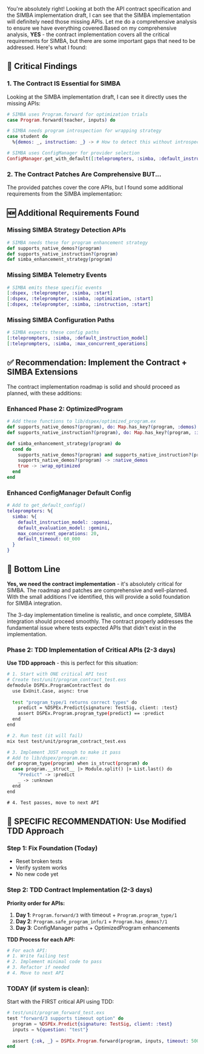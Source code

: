You're absolutely right! Looking at both the API contract specification and the SIMBA implementation draft, I can see that the SIMBA implementation will definitely need those missing APIs. Let me do a comprehensive analysis to ensure we have everything covered.Based on my comprehensive analysis, **YES** - the contract implementation covers all the critical requirements for SIMBA, but there are some important gaps that need to be addressed. Here's what I found:

## 🔴 Critical Findings

### 1. **The Contract IS Essential for SIMBA**
Looking at the SIMBA implementation draft, I can see it directly uses the missing APIs:

```elixir
# SIMBA uses Program.forward for optimization trials
case Program.forward(teacher, inputs) do

# SIMBA needs program introspection for wrapping strategy  
case student do
  %{demos: _, instruction: _} -> # How to detect this without introspection APIs?

# SIMBA uses ConfigManager for provider selection
ConfigManager.get_with_default([:teleprompters, :simba, :default_instruction_model], :openai)
```

### 2. **The Contract Patches Are Comprehensive BUT...**
The provided patches cover the core APIs, but I found some additional requirements from the SIMBA implementation:

## 🆕 Additional Requirements Found

### Missing SIMBA Strategy Detection APIs
```elixir
# SIMBA needs these for program enhancement strategy
def supports_native_demos?(program)
def supports_native_instruction?(program) 
def simba_enhancement_strategy(program)
```

### Missing SIMBA Telemetry Events
```elixir
# SIMBA emits these specific events
[:dspex, :teleprompter, :simba, :start]
[:dspex, :teleprompter, :simba, :optimization, :start]
[:dspex, :teleprompter, :simba, :instruction, :start]
```

### Missing SIMBA Configuration Paths
```elixir
# SIMBA expects these config paths
[:teleprompters, :simba, :default_instruction_model]
[:teleprompters, :simba, :max_concurrent_operations]
```

## ✅ Recommendation: **Implement the Contract + SIMBA Extensions**

The contract implementation roadmap is solid and should proceed as planned, with these additions:

### Enhanced Phase 2: OptimizedProgram
```elixir
# Add these functions to lib/dspex/optimized_program.ex
def supports_native_demos?(program), do: Map.has_key?(program, :demos)
def supports_native_instruction?(program), do: Map.has_key?(program, :instruction)

def simba_enhancement_strategy(program) do
  cond do
    supports_native_demos?(program) and supports_native_instruction?(program) -> :native_full
    supports_native_demos?(program) -> :native_demos
    true -> :wrap_optimized
  end
end
```

### Enhanced ConfigManager Default Config
```elixir
# Add to get_default_config()
teleprompters: %{
  simba: %{
    default_instruction_model: :openai,
    default_evaluation_model: :gemini,
    max_concurrent_operations: 20,
    default_timeout: 60_000
  }
}
```

## 🎯 **Bottom Line**

**Yes, we need the contract implementation** - it's absolutely critical for SIMBA. The roadmap and patches are comprehensive and well-planned. With the small additions I've identified, this will provide a solid foundation for SIMBA integration.

The 3-day implementation timeline is realistic, and once complete, SIMBA integration should proceed smoothly. The contract properly addresses the fundamental issue where tests expected APIs that didn't exist in the implementation.



### **Phase 2: TDD Implementation of Critical APIs (2-3 days)**

**Use TDD approach** - this is perfect for this situation:

```bash
# 1. Start with ONE critical API test
# Create test/unit/program_contract_test.exs
defmodule DSPEx.ProgramContractTest do
  use ExUnit.Case, async: true
  
  test "program_type/1 returns correct types" do
    predict = %DSPEx.Predict{signature: TestSig, client: :test}
    assert DSPEx.Program.program_type(predict) == :predict
  end
end

# 2. Run test (it will fail)
mix test test/unit/program_contract_test.exs

# 3. Implement JUST enough to make it pass
# Add to lib/dspex/program.ex:
def program_type(program) when is_struct(program) do
  case program.__struct__ |> Module.split() |> List.last() do
    "Predict" -> :predict
    _ -> :unknown
  end
end

# 4. Test passes, move to next API
```

## 🎯 **SPECIFIC RECOMMENDATION: Use Modified TDD Approach**

### **Step 1: Fix Foundation (Today)**
- Reset broken tests
- Verify system works
- No new code yet

### **Step 2: TDD Contract Implementation (2-3 days)**

**Priority order for APIs:**

1. **Day 1**: `Program.forward/3` with timeout + `Program.program_type/1`
2. **Day 2**: `Program.safe_program_info/1` + `Program.has_demos?/1` 
3. **Day 3**: ConfigManager paths + OptimizedProgram enhancements

**TDD Process for each API:**
```bash
# For each API:
# 1. Write failing test
# 2. Implement minimal code to pass
# 3. Refactor if needed
# 4. Move to next API
```

### **TODAY (if system is clean):**
Start with the FIRST critical API using TDD:

```elixir
# test/unit/program_forward_test.exs
test "forward/3 supports timeout option" do
  program = %DSPEx.Predict{signature: TestSig, client: :test}
  inputs = %{question: "test"}
  
  assert {:ok, _} = DSPEx.Program.forward(program, inputs, timeout: 5000)
end
```

